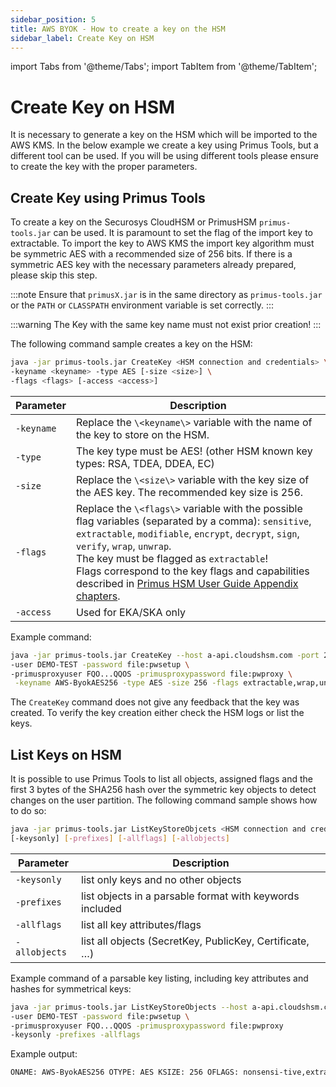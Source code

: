```yaml
---
sidebar_position: 5
title: AWS BYOK - How to create a key on the HSM
sidebar_label: Create Key on HSM
---
```


import Tabs from '@theme/Tabs';
import TabItem from '@theme/TabItem';

# Create Key on HSM

It is necessary to generate a key on the HSM which will be imported to the AWS KMS. In the below example we create a key using Primus Tools, but a different tool can be used. If you will be using different tools please ensure to create the key with the proper parameters.

## Create Key using Primus Tools

To create a key on the Securosys CloudHSM or PrimusHSM `primus-tools.jar` can be used. It is paramount to set the flag of the import key to extractable. To import the key to AWS KMS the import key algorithm must be symmetric AES with a recommended size of 256 bits. If there is a symmetric AES key with the necessary parameters already prepared, please skip this step.

:::note
Ensure that `primusX.jar` is in the same directory as `primus-tools.jar` or the `PATH` or `CLASSPATH` environment variable is set correctly.
:::

:::warning
The Key with the same key name must not exist prior creation!
:::

The following command sample creates a key on the HSM:
```bash
java -jar primus-tools.jar CreateKey <HSM connection and credentials> \
-keyname <keyname> -type AES [-size <size>] \
-flags <flags> [-access <access>]
```
|Parameter |Description|
|---|---|
|`-keyname` |Replace the `\<keyname\>` variable with the name of the key to store on the HSM.|
|`-type`|	The key type must be AES! (other HSM known key types: RSA, TDEA, DDEA, EC)|
|`-size`|	Replace the `\<size\>` variable with the key size of the AES key. The recommended key size is 256. |
|`-flags`| Replace the `\<flags\>` variable with the possible flag variables (separated by a comma): `sensitive`, `extractable`, `modifiable`, `encrypt`, `decrypt`, `sign`, `verify`, `wrap`, `unwrap`. <br/> The key must be flagged as `extractable`! <br/> Flags correspond to the key flags and capabilities described in [Primus HSM User Guide Appendix chapters](https://support.securosys.com/external/knowledge-base/article/63).|
|`-access`| Used for EKA/SKA only|

Example command: 
```bash
java -jar primus-tools.jar CreateKey --host a-api.cloudshsm.com -port 2300 \
-user DEMO-TEST -password file:pwsetup \
-primusproxyuser FQO...QQOS -primusproxypassword file:pwproxy \
 -keyname AWS-ByokAES256 -type AES -size 256 -flags extractable,wrap,unwrap
```
The `CreateKey` command does not give any feedback that the key was created. To verify the key creation either check the HSM logs or list the keys.

## List Keys on HSM

It is possible to use Primus Tools to list all objects, assigned flags and the first 3 bytes of the SHA256 hash over the symmetric key objects to detect changes on the user partition. The following command sample shows how to do so:
```bash
java -jar primus-tools.jar ListKeyStoreObjcets <HSM connection and credentials> 
[-keysonly] [-prefixes] [-allflags] [-allobjects]
```

|Parameter| Description|
|---|---|
|`-keysonly` 	| list only keys and no other objects |
|`-prefixes`	| list objects in a parsable format with keywords included|
|`-allflags`|	list all key attributes/flags|
|`-allobjects`| list all objects (SecretKey, PublicKey, Certificate, …)|


Example command of a parsable key listing, including key attributes and hashes for symmetrical keys:
```bash
java -jar primus-tools.jar ListKeyStoreObjects --host a-api.cloudshsm.com -port 2300 \
-user DEMO-TEST -password file:pwsetup \
-primusproxyuser FQO...QQOS -primusproxypassword file:pwproxy
-keysonly -prefixes -allflags
```
Example output:
```bash
ONAME: AWS-ByokAES256 OTYPE: AES KSIZE: 256 OFLAGS: nonsensi-tive,extractable,modifiable,copyable,token,nonindestructible,private,nonpublic,nonneverextracta-ble,nonalwayssensitive,local,encrypt,decrypt,sign,verify,wrap,unwrap,notderive OHASH: 2ECFC2
```
